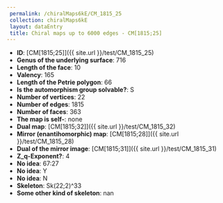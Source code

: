 ```yaml
--- 
 permalink: /chiralMaps6kE/CM_1815_25 
 collection: chiralMaps6kE
 layout: dataEntry
 title: Chiral maps up to 6000 edges - CM[1815;25]
---
```


- **ID**: [CM[1815;25]]({{ site.url }}/test/CM_1815_25)
- **Genus of the underlying surface**: 716
- **Length of the face**: 10
- **Valency**: 165
- **Length of the Petrie polygon**: 66
- **Is the automorphism group solvable?**: S
- **Number of vertices**: 22
- **Number of edges**: 1815
- **Number of faces**: 363
- **The map is self-**: none
- **Dual map**: [CM[1815;32]]({{ site.url }}/test/CM_1815_32)
- **Mirror (enantihomorphic) map**: [CM[1815;28]]({{ site.url }}/test/CM_1815_28)
- **Dual of the mirror image**: [CM[1815;31]]({{ site.url }}/test/CM_1815_31)
- **Z_q-Exponent?**: 4
- **No idea**:  67:27
- **No idea**: Y
- **No idea**: N
- **Skeleton**: Sk(22;2)^33
- **Some other kind of skeleton**: nan
